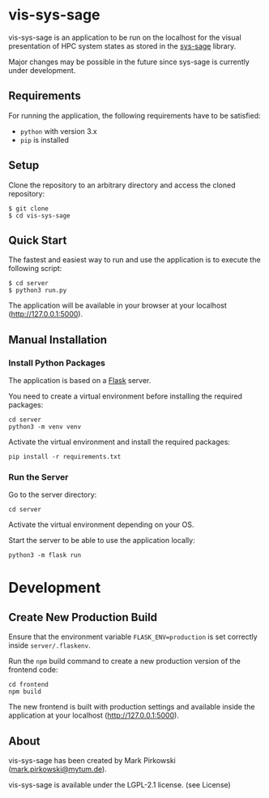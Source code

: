 # vis-sys-sage

vis-sys-sage is an application to be run on the localhost for the visual presentation of HPC system states as stored in
the [sys-sage](https://github.com/caps-tum/sys-sage) library.

Major changes may be possible in the future since sys-sage is currently under development.

## Requirements

For running the application, the following requirements have to be satisfied:

- `python` with version 3.x
- `pip` is installed

## Setup

Clone the repository to an arbitrary directory and access the cloned repository:

```console
$ git clone 
$ cd vis-sys-sage
```

## Quick Start

The fastest and easiest way to run and use the application is to execute the following script:

```console
$ cd server
$ python3 run.py
```

The application will be available in your browser at your localhost (http://127.0.0.1:5000).

## Manual Installation

### Install Python Packages

The application is based on a [Flask](https://flask.palletsprojects.com/en/2.1.x/) server.

You need to create a virtual environment before installing the required packages:

```console
cd server
python3 -m venv venv
```

Activate the virtual environment and install the required packages:

```console
pip install -r requirements.txt
```

### Run the Server

Go to the server directory:

```console
cd server
```

Activate the virtual environment depending on your OS.

Start the server to be able to use the application locally:

```console
python3 -m flask run 
```

# Development

## Create New Production Build

Ensure that the environment variable `FLASK_ENV=production` is set correctly inside `server/.flaskenv`.

Run the `npm` build command to create a new production version of the frontend code:

```console
cd frontend
npm build
```

The new frontend is built with production settings and available inside the application at your
localhost (http://127.0.0.1:5000).

## About

vis-sys-sage has been created by Mark Pirkowski ([mark.pirkowski@mytum.de](mark.pirkowski@mytum.de)).

vis-sys-sage is available under the LGPL-2.1 license. (see License)